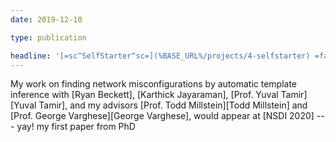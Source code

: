 ```yaml
---
date: 2019-12-10

type: publication

headline: '[=sc^SelfStarter^sc=](%BASE_URL%/projects/4-selfstarter) =fa^angle-double-right^fa= [NSDI =qq= 20][NSDI 2020]'
---
```


My work on finding network misconfigurations by automatic template inference with [Ryan Beckett], [Karthick Jayaraman], [Prof. Yuval Tamir][Yuval Tamir], and my advisors  [Prof. Todd Millstein][Todd Millstein] and [Prof. George Varghese][George Varghese], would appear at [NSDI 2020] --- yay! my first paper from PhD <i class='far fa-smile'></i>